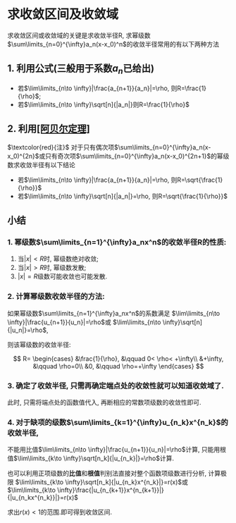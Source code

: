 # 求收敛区间及收敛域

求收敛区间或收敛域的关键是求收敛半径R, 求幂级数$\sum\limits_{n=0}^{\infty}a_n(x-x_0)^n$的收敛半径常用的有以下两种方法

## 1. 利用公式(三般用于系数$a_n$已给出)

- 若$\lim\limits_{n\to \infty}|\frac{a_{n+1}}{a_n}|=\rho, 则R=\frac{1}{\rho}$;
- 若$\lim\limits_{n\to \infty}\sqrt[n]{|a_n|}则R=\frac{1}{\rho}$

## 2. 利用[[阿贝尔定理]](一般用于系数$a_n$未给出)

$\textcolor{red}{注}$
对于只有偶次项$\sum\limits_{n=0}^{\infty}a_n(x-x_0)^{2n}$或只有奇次项$\sum\limits_{n=0}^{\infty}a_n(x-x_0)^{2n+1}$的幂级数求收敛半径有以下结论

- 若$\lim\limits_{n\to \infty}|\frac{a_{n+1}}{a_n}|=\rho, 则R=\sqrt{\frac{1}{\rho}}$
- 若$\lim\limits_{n\to \infty}\sqrt[n]{|a_n|}=\rho, 则R=\sqrt{\frac{1}{\rho}}$

## 小结

### 1. 幂级数$\sum\limits_{n=1}^{\infty}a_nx^n$的收敛半径R的性质:

1. 当$|x| < R$时, 幂级数绝对收敛;
2. 当$|x| > R$时, 幂级数发散;
3. $|x|=R$级数可能收敛也可能发散.

### 2. 计算幂级数收敛半径的方法:

如果幂级数$\sum\limits_{n=1}^{\infty}a_nx^n$的系数满足
$\lim\limits_{n\to \infty}|\frac{u_{n+1}}{u_n}|=\rho$或
$\lim\limits_{n\to \infty}\sqrt[n]{|u_n|}=\rho$,

则该幂级数的收敛半径:

$$
R=
\begin{cases}
	&\frac{1}{\rho}, &\qquad 0< \rho< +\infty\\
	&+\infty, &\qquad \rho=0\\
	&0, &\qquad \rho=+\infty
\end{cases}
$$

### 3. 确定了收敛半径, 只需再确定端点处的收敛性就可以知道收敛域了.

此时, 只需将端点处的函数值代入, 再断相应的常数项级数的收敛性即可.

### 4. 对于缺项的级数$\sum\limits_{k=1}^{\infty}u_{n_k}x^{n_k}$的收敛半径,

不能用比值$\lim\limits_{n\to \infty}|\frac{u_{n+1}}{u_n}|=\rho$计算,
只能用根值$\lim\limits_{k\to \infty}\sqrt[n_k]{|u_{n_k}|}=\rho$计算.

也可以利用正项级数的**比值**和**根值**判别法直接对整个函数项级数进行分析,
计算极限
$\lim\limits_{k\to \infty}\sqrt[n_k]{|u_{n_k}x^{n_k}|}=r(x)$或
$\lim\limits_{k\to \infty}\frac{|u_{n_{k+1}}x^{n_{k+1}}|}{|u_{n_kx^{n_k}}|}=r(x)$

求出$r(x)<1$的范围.即可得到收敛区间.
